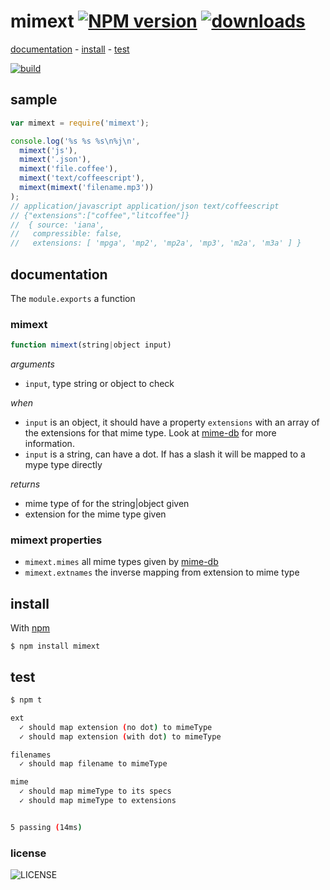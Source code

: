 # mimext [![NPM version][badge-version]][x-npm] [![downloads][badge-downloads]][x-npm]

[documentation](#documentation) -
[install](#install) -
[test](#test)

[![build][badge-build]][x-travis]

## sample
```js
var mimext = require('mimext');

console.log('%s %s %s\n%j\n',
  mimext('js'),
  mimext('.json'),
  mimext('file.coffee'),
  mimext('text/coffeescript'),
  mimext(mimext('filename.mp3'))
);
// application/javascript application/json text/coffeescript
// {"extensions":["coffee","litcoffee"]}
//  { source: 'iana',
//   compressible: false,
//   extensions: [ 'mpga', 'mp2', 'mp2a', 'mp3', 'm2a', 'm3a' ] }
```

## documentation

The `module.exports` a function

### mimext
```js
function mimext(string|object input)
```

_arguments_
 - `input`, type string or object to check

_when_
 - `input` is an object, it should have a property `extensions` with an array of the extensions for that mime type. Look at [mime-db](https://github.com/jshttp/mime-db) for more information.
 - `input` is a string, can have a dot. If has a slash it will be mapped to a mype type directly

_returns_
 - mime type of for the string|object given
 - extension for the mime type given

### mimext properties

- `mimext.mimes` all mime types given by [mime-db][x-mimeDB]
- `mimext.extnames` the inverse mapping from extension to mime type

## install

With [npm][x-npm]

    $ npm install mimext

## test

```sh
$ npm t

ext
  ✓ should map extension (no dot) to mimeType
  ✓ should map extension (with dot) to mimeType

filenames
  ✓ should map filename to mimeType

mime
  ✓ should map mimeType to its specs
  ✓ should map mimeType to extensions


5 passing (14ms)
```

### license

![LICENSE](http://img.shields.io/npm/l/mimext.svg?style=flat-square)

[x-npm]: https://npmjs.org/package/mimext
[x-mimeDB]: https://github.com/jshttp/mime-db
[x-travis]: https://travis-ci.org/stringparser/mimext/builds
[badge-build]: http://img.shields.io/travis/stringparser/mimext/master.svg?style=flat-square
[badge-version]: http://img.shields.io/npm/v/mimext.svg?style=flat-square
[badge-downloads]: http://img.shields.io/npm/dm/mimext.svg?style=flat-square
